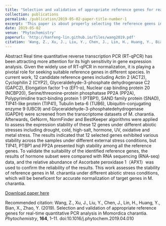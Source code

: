 ```yaml
---
title: "Selection and validation of appropriate reference genes for real-time quantitative PCR analysis in <i>Momordica charantia</i>."
collection: publications
permalink: /publication/2019-05-02-paper-title-number-1
excerpt: 'This paper is about properly selecting the reference geens in Momordica charantia, a medicinal plant with bitter taste, for quantitative PCR analysis.'
date: 2019-05-02
venue: 'Phytochemistry'
paperurl: 'http://hanfeng-lin.github.io/files/wang2019.pdf'
citation: 'Wang, Z., Xu, J., Liu, Y., Chen, J., Lin, H., Huang, Y., Bian, X., Zhao, Y. (2019). Selection and validation of appropriate reference genes for real-time quantitative PCR analysis in Momordica charantia. <i>Phytochemistry</i>, <b>164</b>, 1–11. doi:10.1016/j.phytochem.2019.04.010 '
---
```

Abstract
Real time quantitative reverse transcription PCR (RT-qPCR) has been attracting more attention for its high sensitivity in gene expression analysis. Given the widely use of RT-qPCR in normalization, it is playing a pivotal role for seeking suitable reference genes in different species. In current work, 12 candidate reference genes including Actin 2 (ACT2), Cyclophilin 2 (CYP2), Glyceraldehyde-3-phosphate dehydrogenase C2 (GAPC2), Elongation factor 1-α (EF1-α), Nuclear cap binding protein 20 (NCBP20), Serine/threonine-protein phosphatase PP2A (PP2A), Polypyrimidine tract-binding protein 1 (PTBP1), SAND family protein (SNAD), TIP41-like protein (TIP41), Tubulin beta-6 (TUB6), Ubiquitin-conjugating enzyme 9 (UBC9) and Glyceraldehyde-3-phosphatedehydrogenase (GAPDH) were screened from the transcriptome datasets of M. charantia. Afterwards, GeNorm, NormFinder and BestKeeper algorithms were applied to assess the expression stability of these 12 genes under different abiotic stresses including drought, cold, high-salt, hormone, UV, oxidative and metal stress. The results indicated that 12 selected genes exhibited various stability across the samples under different external stress conditions, but TIP41, PTBP1 and PP2A presented high stability among all the reference genes. To validate the suitability of the identified reference genes, the results of hormone subset were compared with RNA sequencing (RNA-seq) data, and the relative abundance of Ascorbate peroxidase 1（APX1）was used to confirm the reliability of the results. This work assesses the stability of reference genes in M. charantia under different abiotic stress conditions, which will be beneficent for accurate normalization of target genes in M. charantia.

[Download paper here](http://hanfeng-lin.github.io/files/wang2019.pdf)

Recommended citation: Wang, Z., Xu, J., Liu, Y., Chen, J., Lin, H., Huang, Y., Bian, X., Zhao, Y. (2019). Selection and validation of appropriate reference genes for real-time quantitative PCR analysis in Momordica charantia. <i>Phytochemistry</i>, <b>164</b>, 1–11. doi:10.1016/j.phytochem.2019.04.010 
